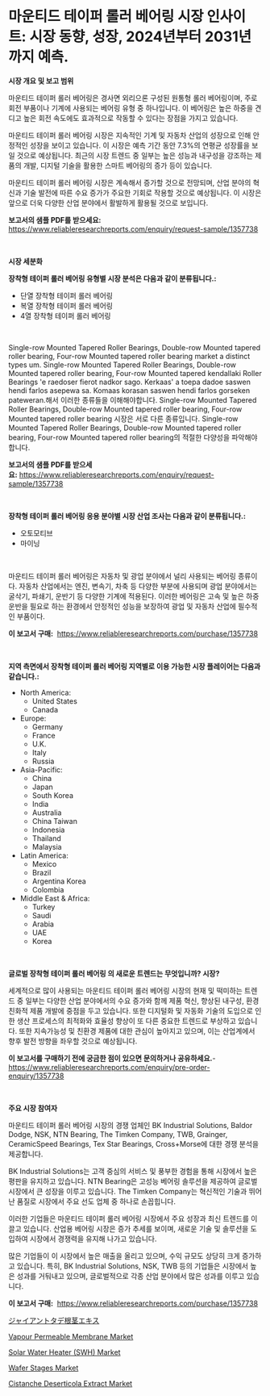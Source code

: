 <p><h1>마운티드 테이퍼 롤러 베어링 시장 인사이트: 시장 동향, 성장, 2024년부터 2031년까지 예측.</h1></p><p><strong>시장 개요 및 보고 범위</strong></p>
<p><p>마운티드 테이퍼 롤러 베어링은 경사면 외리으론 구성된 원통형 롤러 베어링이며, 주로 회전 부품이나 기계에 사용되는 베어링 유형 중 하나입니다. 이 베어링은 높은 하중을 견디고 높은 회전 속도에도 효과적으로 작동할 수 있다는 장점을 가지고 있습니다. </p><p>마운티드 테이퍼 롤러 베어링 시장은 지속적인 기계 및 자동차 산업의 성장으로 인해 안정적인 성장을 보이고 있습니다. 이 시장은 예측 기간 동안 7.3%의 연평균 성장률을 보일 것으로 예상됩니다. 최근의 시장 트렌드 중 일부는 높은 성능과 내구성을 강조하는 제품의 개발, 디지털 기술을 활용한 스마트 베어링의 증가 등이 있습니다.</p><p>마운티드 테이퍼 롤러 베어링 시장은 계속해서 증가할 것으로 전망되며, 산업 분야의 혁신과 기술 발전에 따른 수요 증가가 주요한 기회로 작용할 것으로 예상됩니다. 이 시장은 앞으로 더욱 다양한 산업 분야에서 활발하게 활용될 것으로 보입니다.</p></p>
<p><strong>보고서의 샘플 PDF를 받으세요:</strong> <a href="https://www.reliableresearchreports.com/enquiry/request-sample/1357738">https://www.reliableresearchreports.com/enquiry/request-sample/1357738</a></p>
<p>&nbsp;</p>
<p><strong>시장 세분화</strong></p>
<p><strong>장착형 테이퍼 롤러 베어링 유형별 시장 분석은 다음과 같이 분류됩니다.:</strong></p>
<p><ul><li>단열 장착형 테이퍼 롤러 베어링</li><li>복열 장착형 테이퍼 롤러 베어링</li><li>4열 장착형 테이퍼 롤러 베어링</li></ul></p>
<p>&nbsp;</p>
<p><p>Single-row Mounted Tapered Roller Bearings, Double-row Mounted tapered roller bearing, Four-row Mounted tapered roller bearing market a distinct types um. Single-row Mounted Tapered Roller Bearings, Double-row Mounted tapered roller bearing, Four-row Mounted tapered kendallaki Roller Bearings 'e raedoser fierot nadkor sago. Kerkaas' a toepa dadoe saswen hendi farlos asepewa sa. Komaas korasan saswen hendi farlos gorseken pateweran.해서 이러한 종류들을 이해해야합니다. Single-row Mounted Tapered Roller Bearings, Double-row Mounted tapered roller bearing, Four-row Mounted tapered roller bearing 시장은 서로 다른 종류입니다. Single-row Mounted Tapered Roller Bearings, Double-row Mounted tapered roller bearing, Four-row Mounted tapered roller bearing의 적절한 다양성을 파악해야합니다.</p></p>
<p><strong>보고서의 샘플 PDF를 받으세요:</strong>&nbsp;<a href="https://www.reliableresearchreports.com/enquiry/request-sample/1357738">https://www.reliableresearchreports.com/enquiry/request-sample/1357738</a></p>
<p>&nbsp;</p>
<p><strong> 장착형 테이퍼 롤러 베어링 응용 분야별 시장 산업 조사는 다음과 같이 분류됩니다.:</strong></p>
<p><ul><li>오토모티브</li><li>마이닝</li></ul></p>
<p>&nbsp;</p>
<p><p>마운티드 테이퍼 롤러 베어링은 자동차 및 광업 분야에서 널리 사용되는 베어링 종류이다. 자동차 산업에서는 엔진, 변속기, 차축 등 다양한 부분에 사용되며 광업 분야에서는 굴삭기, 파쇄기, 운반기 등 다양한 기계에 적용된다. 이러한 베어링은 고속 및 높은 하중 운반을 필요로 하는 환경에서 안정적인 성능을 보장하여 광업 및 자동차 산업에 필수적인 부품이다.</p></p>
<p><strong>이 보고서 구매:</strong>&nbsp; <a href="https://www.reliableresearchreports.com/purchase/1357738">https://www.reliableresearchreports.com/purchase/1357738</a></p>
<p>&nbsp;</p>
<p><strong>지역 측면에서 장착형 테이퍼 롤러 베어링 지역별로 이용 가능한 시장 플레이어는 다음과 같습니다.:</strong></p>
<p><ul>
    <li>
        North America:
        <ul>
            <li>United States</li>
            <li>Canada</li>
        </ul>
    </li>
    <li>
        Europe:
        <ul>
            <li>Germany</li>
            <li>France</li>
            <li>U.K.</li>
            <li>Italy</li>
            <li>Russia</li>
        </ul>
    </li>
    <li>
        Asia-Pacific:
        <ul>
            <li>China</li>
            <li>Japan</li>
            <li>South Korea</li>
            <li>India</li>
            <li>Australia</li>
            <li>China Taiwan</li>
            <li>Indonesia</li>
            <li>Thailand</li>
            <li>Malaysia</li>
        </ul>
    </li>
    <li>
        Latin America:
        <ul>
            <li>Mexico</li>
            <li>Brazil</li>
            <li>Argentina Korea</li>
            <li>Colombia</li>
        </ul>
    </li>
    <li>
        Middle East & Africa:
        <ul>
            <li>Turkey</li>
            <li>Saudi</li>
            <li>Arabia</li>
            <li>UAE</li>
            <li>Korea</li>
        </ul>
    </li>
    </ul></p>
<p>&nbsp;</p>
<p><strong>글로벌 장착형 테이퍼 롤러 베어링 의 새로운 트렌드는 무엇입니까? 시장?</strong></p>
<p><p>세계적으로 많이 사용되는 마운티드 테이퍼 롤러 베어링 시장의 현재 및 떡미하는 트렌드 중 일부는 다양한 산업 분야에서의 수요 증가와 함께 제품 혁신, 향상된 내구성, 환경 친화적 제품 개발에 중점을 두고 있습니다. 또한 디지털화 및 자동화 기술의 도입으로 인한 생산 프로세스의 최적화와 효율성 향상이 또 다른 중요한 트렌드로 부상하고 있습니다. 또한 지속가능성 및 친환경 제품에 대한 관심이 높아지고 있으며, 이는 산업계에서 향후 발전 방향을 좌우할 것으로 예상됩니다.</p></p>
<p><strong>이 보고서를 구매하기 전에 궁금한 점이 있으면 문의하거나 공유하세요.</strong>- <a href="https://www.reliableresearchreports.com/enquiry/pre-order-enquiry/1357738">https://www.reliableresearchreports.com/enquiry/pre-order-enquiry/1357738</a></p>
<p>&nbsp;</p>
<p><strong>주요 시장 참여자</strong></p>
<p><p>마운티드 테이퍼 롤러 베어링 시장의 경쟁 업체인 BK Industrial Solutions, Baldor Dodge, NSK, NTN Bearing, The Timken Company, TWB, Grainger, CeramicSpeed Bearings, Tex Star Bearings, Cross+Morse에 대한 경쟁 분석을 제공합니다.</p><p>BK Industrial Solutions는 고객 중심의 서비스 및 풍부한 경험을 통해 시장에서 높은 평판을 유지하고 있습니다. NTN Bearing은 고성능 베어링 솔루션을 제공하여 글로벌 시장에서 큰 성장을 이루고 있습니다. The Timken Company는 혁신적인 기술과 뛰어난 품질로 시장에서 주요 선도 업체 중 하나로 손꼽힙니다.</p><p>이러한 기업들은 마운티드 테이퍼 롤러 베어링 시장에서 주요 성장과 최신 트렌드를 이끌고 있습니다. 산업용 베어링 시장은 증가 추세를 보이며, 새로운 기술 및 솔루션을 도입하여 시장에서 경쟁력을 유지해 나가고 있습니다.</p><p>많은 기업들이 이 시장에서 높은 매출을 올리고 있으며, 수익 규모도 상당히 크게 증가하고 있습니다. 특히, BK Industrial Solutions, NSK, TWB 등의 기업들은 시장에서 높은 성과를 거둬내고 있으며, 글로벌적으로 각종 산업 분야에서 많은 성과를 이루고 있습니다.</p></p>
<p><strong>이 보고서 구매:</strong>&nbsp;&nbsp;<a href="https://www.reliableresearchreports.com/purchase/1357738">https://www.reliableresearchreports.com/purchase/1357738</a></p>
<p><p><a href="https://github.com/zjkmgcs938405/Market-Research-Report-List-1/blob/main/8554662194135.md">ジャイアントタデ根茎エキス</a></p><p><a href="https://github.com/vimar16th/Market-Research-Report-List-3/blob/main/vapour-permeable-membrane-market.md">Vapour Permeable Membrane Market</a></p><p><a href="https://issuu.com/reportprime-2/docs/solar-water-heater-swh-market-size-2030.pptx">Solar Water Heater (SWH) Market</a></p><p><a href="https://view.publitas.com/reportprime-1/wafer-stages-market-size-and-examines-its-market-scope-with-a-primary-focus-on-growth-opportunities-and-forecasted-trends-spanning-from-2024-to-2031/">Wafer Stages Market</a></p><p><a href="https://shimmer-gardenia-37a.notion.site/Insights-into-Cistanche-Deserticola-Extract-Market-Size-Analysing-Market-Share-Trends-and-Growth--de667b42043146db938dd865dcfa1610">Cistanche Deserticola Extract Market</a></p></p>

